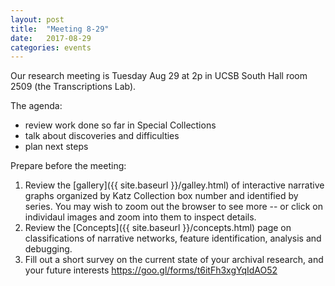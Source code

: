 ```yaml
---
layout: post
title:  "Meeting 8-29"
date:   2017-08-29
categories: events
---
```


Our research meeting is Tuesday Aug 29 at 2p in UCSB South Hall room 2509 (the Transcriptions Lab).

The agenda:

-  review work done so far in Special Collections
-  talk about discoveries and difficulties
-  plan next steps 

Prepare before the meeting:

1. Review the [gallery]({{ site.baseurl }}/galley.html) of interactive narrative graphs organized by Katz Collection box number and identified by series. You may wish to zoom out the browser to see more -- or click on individaul images and zoom into them to inspect details.
2. Review the [Concepts]({{ site.baseurl }}/concepts.html) page on classifications of narrative networks, feature identification, analysis and debugging.
3. Fill out a short survey on the current state of your archival research, and your future interests <https://goo.gl/forms/t6itFh3xgYqIdAO52>
